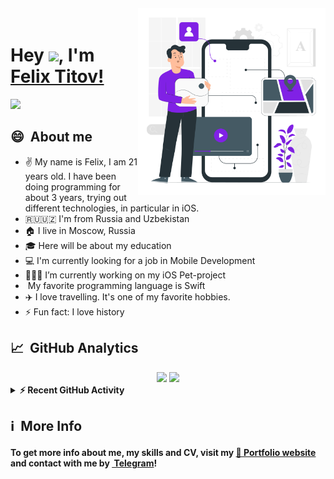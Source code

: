 
<img align="right" width="300px" style="margin-top:-20px" src="https://github.com/filtitov2001/filtitov2001/blob/main/assets/Mobile%20development-pana.svg" />

# Hey <img src="https://github.com/TheDudeThatCode/TheDudeThatCode/blob/master/Assets/Hi.gif" width="29px">, I'm [Felix Titov!](https://portfolio-fta.herokuapp.com)
<p>
 <a href="https://github.com/DenverCoder1/readme-typing-svg"><img src="https://readme-typing-svg.herokuapp.com?color=5121F7&lines=Computer+Science+Student;Web+Developer;iOS%20Developer;Always%20learning%20new%20things&center=true&width=500&height=50&font=georgia"></a>
</p>

## 😄 &nbsp;About me 
* ✌️ My name is Felix, I am 21 years old. I have been doing programming for about 3 years, trying out different technologies, in particular in iOS.
* 🇷🇺🇺🇿  I'm from Russia and Uzbekistan
* 🏠 I live in Moscow, Russia
* 🎓 Here will be about my education
* 💻 I'm currently looking for a job in Mobile Development
* 👨🏻‍💻 I’m currently working on my iOS Pet-project
* <img width="20" src="https://cdn4.iconfinder.com/data/icons/logos-3/1300/swift-seeklogo-1024.png" alt="" /> My favorite programming language is Swift
* ✈️ I love travelling. It's one of my favorite hobbies.
* ⚡ Fun fact: I love history


## 📈 &nbsp;GitHub Analytics
<div align="center">

  <img height="180em" src="https://github-readme-stats-eight-theta.vercel.app/api?username=filtitov2001&bg_color=30,e96443,904e95,481677&title_color=ffcdf0&text_color=ffcdf0&hide_border=true&include_all_commits=true&count_private=true&hide_border=true"/>
  <img height="180em" src="https://github-readme-stats-eight-theta.vercel.app/api/top-langs/?username=filtitov2001&layout=compact&hide=css,html,mustache&langs_count=9&bg_color=30,e96443,904e95,481677&title_color=ffcdf0&text_color=ffcdf0&hide_border=true"/>

</div>

<details>
  <summary><b>⚡ Recent GitHub Activity</b></summary>
  <br/>
   <a href="https://github.com/Candida18"><img alt="Candida's Activity Graph" src="https://activity-graph.herokuapp.com/graph?username=filtitov2001&custom_title=Felix's%20Contribution%20Graph&theme=material-palenight" /></a>
  <br/>
</details>

## ℹ &nbsp;More Info

#### To get more info about me, my skills and CV, visit my [💼 Portfolio website](https://portfolio-fta.herokuapp.com) and contact with me by [<img width="20" src="https://cdn4.iconfinder.com/data/icons/logos-and-brands/512/335_Telegram_logo-1024.png" alt="" /> Telegram](https://t.me/thefiltitoff)!

<!--
**filtitov2001/filtitov2001** is a ✨ _special_ ✨ repository because its `README.md` (this file) appears on your GitHub profile.

Here are some ideas to get you started:

- 🔭 I’m currently working on ...
- 🌱 I’m currently learning ...
- 👯 I’m looking to collaborate on ...
- 🤔 I’m looking for help with ...
- 💬 Ask me about ...
- 📫 How to reach me: ...
- 😄 Pronouns: ...
- ⚡ Fun fact: ...
-->
